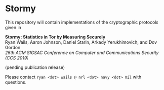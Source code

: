 # Stormy #

This repository will contain implementations of the cryptographic protocols
given in

**Stormy: Statistics in Tor by Measuring Securely**  
Ryan Wails, Aaron Johnson, Daniel Starin, Arkady Yerukhimovich, and Dov Gordon  
*26th ACM SIGSAC Conference on Computer and Communications Security (CCS 2019)*

(pending publication release)

Please contact `ryan <dot> wails @ nrl <dot> navy <dot> mil` with questions.
